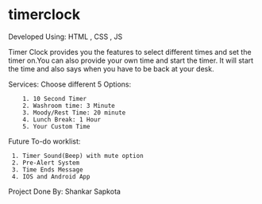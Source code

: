 # timerclock
Developed Using: 
            HTML , CSS , JS
            
            
Timer Clock provides you the features to select different times and set the timer on.You can also provide your own time and start the timer. It will start the time and also says when you have to be back at your desk.

Services:
   Choose different 5 Options:
        
        1. 10 Second Timer
        2. Washroom time: 3 Minute
        3. Moody/Rest Time: 20 minute
        4. Lunch Break: 1 Hour
        5. Your Custom Time
        
        
Future To-do worklist:

     1. Timer Sound(Beep) with mute option
     2. Pre-Alert System
     3. Time Ends Message
     4. IOS and Android App
     
Project Done By:  Shankar Sapkota     
     


